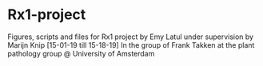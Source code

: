 # Rx1-project
Figures, scripts and files for Rx1 project by Emy Latul under supervision by Marijn Knip [15-01-19 till 15-18-19]
In the group of Frank Takken at the plant pathology group @ University of Amsterdam
